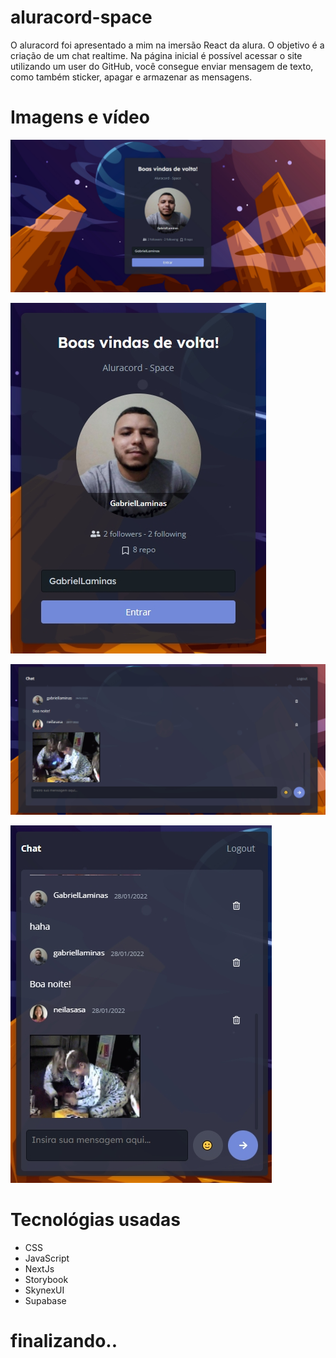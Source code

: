 # aluracord-space
 O aluracord foi apresentado a mim na imersão React da alura. O objetivo é a criação de um chat realtime. 
 Na página inicial é possível acessar o site utilizando um user do GitHub, você consegue enviar mensagem de texto, como também sticker, apagar e armazenar as mensagens.

# Imagens e vídeo

![Home Desktop](https://github.com/GabrielLaminas/aluracord-space/blob/main/public/Img/aluracordSpaceDesktop.jpg?raw=true)

![Home Mobile](https://github.com/GabrielLaminas/aluracord-space/blob/main/public/Img/aluracordSpaceHomeMobile.jpg?raw=true)

![Chat Desktop](https://github.com/GabrielLaminas/aluracord-space/blob/main/public/Img/aluracordSpaceChatDesktop.jpg?raw=true)

![Chat Mobile](https://github.com/GabrielLaminas/aluracord-space/blob/main/public/Img/aluracordSpaceChatMobile.jpg?raw=true)

# Tecnológias usadas 

  - CSS
  - JavaScript
  - NextJs
  - Storybook
  - SkynexUI
  - Supabase

# finalizando.. 
